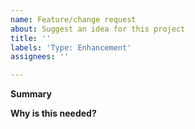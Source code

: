 ```yaml
---
name: Feature/change request
about: Suggest an idea for this project
title: ''
labels: 'Type: Enhancement'
assignees: ''

---
```


**Summary**
<!-- A clear and consise description of the feature you'd like to be added, or the change you'd like to be made. -->

**Why is this needed?**
<!-- Describe the motivation behind making this change. -->
